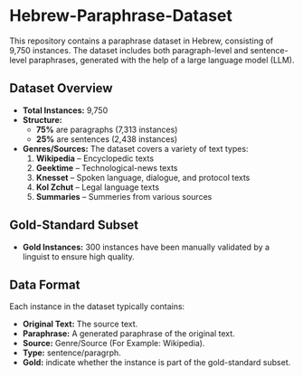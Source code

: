 # Hebrew-Paraphrase-Dataset
This repository contains a paraphrase dataset in Hebrew, consisting of 9,750 instances. The dataset includes both paragraph-level and sentence-level paraphrases, generated with the help of a large language model (LLM).

## Dataset Overview

- **Total Instances:** 9,750
- **Structure:** 
  - **75%** are paragraphs (7,313 instances)
  - **25%** are sentences (2,438 instances)
- **Genres/Sources:** The dataset covers a variety of text types:
  1. **Wikipedia** – Encyclopedic texts
  2. **Geektime** – Technological-news texts
  3. **Knesset** – Spoken language, dialogue, and protocol texts
  4. **Kol Zchut** – Legal language texts
  5. **Summaries** – Summeries from various sources

## Gold-Standard Subset

- **Gold Instances:** 300 instances have been manually validated by a linguist to ensure high quality.

## Data Format

Each instance in the dataset typically contains:
- **Original Text:** The source text.
- **Paraphrase:** A generated paraphrase of the original text.
- **Source:** Genre/Source (For Example: Wikipedia).
- **Type:** sentence/paragrph.
- **Gold:** indicate whether the instance is part of the gold-standard subset.

